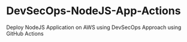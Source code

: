 # DevSecOps-NodeJS-App-Actions
Deploy NodeJS Application on AWS using DevSecOps Approach using GitHub Actions
